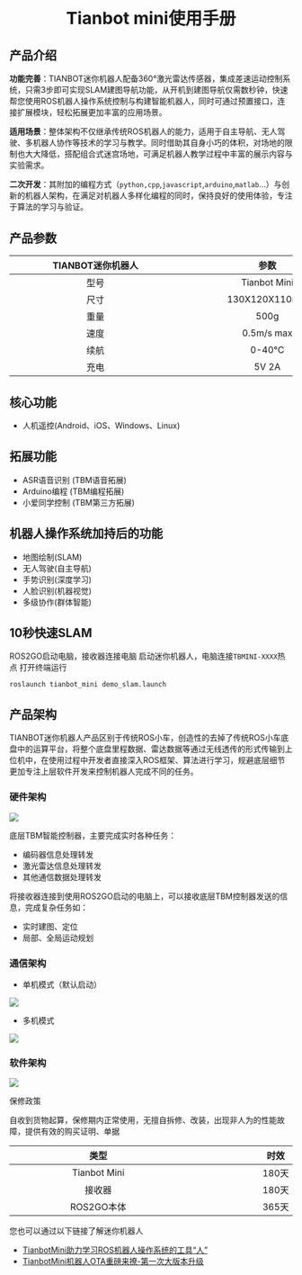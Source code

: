 <p style="font-size:30px; font-weight: bolder; text-align:center "> Tianbot mini使用手册</p>

## 产品介绍

**功能完善**：TIANBOT迷你机器人配备360°激光雷达传感器，集成差速运动控制系统，只需3步即可实现SLAM建图导航功能，从开机到建图导航仅需数秒钟，快速帮您使用ROS机器人操作系统控制与构建智能机器人，同时可通过预置接口，连接扩展模块，轻松拓展更加丰富的应用场景。

**适用场景**：整体架构不仅继承传统ROS机器人的能力，适用于自主导航、无人驾驶、多机器人协作等技术的学习与教学。同时借助其自身小巧的体积，对场地的限制也大大降低，搭配组合式迷宫场地，可满足机器人教学过程中丰富的展示内容与实验需求。

**二次开发**：其附加的编程方式（`python,cpp`,`javascript`,`arduino`,`matlab`...）与创新的机器人架构，在满足对机器人多样化编程的同时，保持良好的使用体验，专注于算法的学习与验证。

## 产品参数

|<div style="width:290px">TIANBOT迷你机器人</div>| <div style="width:290px">参数</div>|
|:--: |:--:|
|型号	| Tianbot Mini |
|尺寸	| 130X120X110mm |
|重量 |	500g |
|速度	| 0.5m/s max |
|续航 |	0-40°C |
|充电	| 5V 2A |



## 核心功能

- 人机遥控(Android、iOS、Windows、Linux)

## 拓展功能

- ASR语音识别 (TBM语音拓展)
- Arduino编程 (TBM编程拓展)
- 小爱同学控制 (TBM第三方拓展)

## 机器人操作系统加持后的功能

- 地图绘制(SLAM)
- 无人驾驶(自主导航)
- 手势识别(深度学习)
- 人脸识别(机器视觉)
- 多级协作(群体智能)

## 10秒快速SLAM

ROS2GO启动电脑，接收器连接电脑
启动迷你机器人，电脑连接`TBMINI-XXXX`热点
打开终端运行
```shell
roslaunch tianbot_mini demo_slam.launch
```
## 产品架构

TIANBOT迷你机器人产品区别于传统ROS小车，创造性的去掉了传统ROS小车底盘中的运算平台，将整个底盘里程数据、雷达数据等通过无线透传的形式传输到上位机中，在使用过程中开发者直接深入ROS框架、算法进行学习，规避底层细节更加专注上层软件开发来控制机器人完成不同的任务。

### 硬件架构

![](https://img.kancloud.cn/42/71/42710ac125aa5a0906c59552f586712f_1642x534.png)

底层TBM智能控制器，主要完成实时各种任务：

- 编码器信息处理转发
- 激光雷达信息处理转发
- 其他通信数据处理转发

将接收器连接到使用ROS2GO启动的电脑上，可以接收底层TBM控制器发送的信息，完成复杂任务如：

- 实时建图、定位
- 局部、全局运动规划

### 通信架构

- 单机模式（默认启动）

![](https://img.kancloud.cn/72/5a/725a934a7fee3f109b1d961152d9c7d5_964x400.png)

- 多机模式

![](https://img.kancloud.cn/90/6d/906d039c34b7f33f98d630f541a56812_976x793.png)

### 软件架构

![](https://img.kancloud.cn/08/aa/08aae4030a1e84b0c9a8f063b25609c6_1803x1062.jpg)

保修政策

自收到货物起算，保修期内正常使用，无擅自拆修、改装，出现非人为的性能故障，提供有效的购买证明、单据

|<div style="width:300px">类型</div>| <div style="width:300px">时效</div> |
|:--:|:--:|
|Tianbot Mini |	180天 |
|接收器 |	180天 |
|ROS2GO本体	| 365天 | 

您也可以通过以下链接了解迷你机器人

- [TianbotMini助力学习ROS机器人操作系统的工具“人”](https://mp.weixin.qq.com/s/L1-yKpnDQC2Qymf2jpNX-Q)
- [TianbotMini机器人OTA重磅来撩-第一次大版本升级](https://mp.weixin.qq.com/s/AEmPlZ0_b_Bj7jE0CTvoXw)
